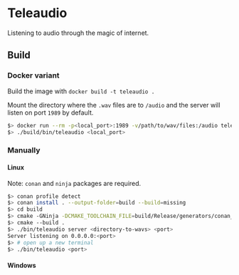 # Teleaudio

Listening to audio through the magic of internet.

## Build

### Docker variant

Build the image with `docker build -t teleaudio .`

Mount the directory where the `.wav` files are to `/audio` and the server will listen on port `1989` by default.

```bash
$> docker run --rm -p<local_port>:1989 -v/path/to/wav/files:/audio teleaudio
$> ./build/bin/teleaudio <local_port>
```


### Manually

#### Linux

Note: `conan` and `ninja` packages are required.

```bash
$> conan profile detect
$> conan install . --output-folder=build --build=missing
$> cd build
$> cmake -GNinja -DCMAKE_TOOLCHAIN_FILE=build/Release/generators/conan_toolchain.cmake -DCMAKE_BUILD_TYPE=Release ../
$> cmake --build .
$> ./bin/teleaudio server <directory-to-wavs> <port>
Server listening on 0.0.0.0:<port>
$> # open up a new terminal
$> ./bin/teleaudio <port>
```

#### Windows
